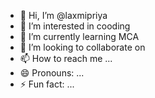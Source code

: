 - 👋 Hi, I’m @laxmipriya
- 👀 I’m interested in cooding
- 🌱 I’m currently learning MCA
- 💞️ I’m looking to collaborate on 
- 📫 How to reach me ...
- 😄 Pronouns: ...
- ⚡ Fun fact: ...

<!---
mummalaxmi/mummalaxmi is a ✨ special ✨ repository because its `README.md` (this file) appears on your GitHub profile.
You can click the Preview link to take a look at your changes.
--->
